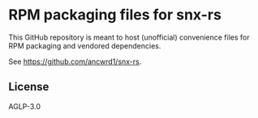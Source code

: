 # RPM packaging files for snx-rs

This GitHub repository is meant to host (unofficial) convenience files for RPM
packaging and vendored dependencies.

See https://github.com/ancwrd1/snx-rs.

## License

AGLP-3.0
